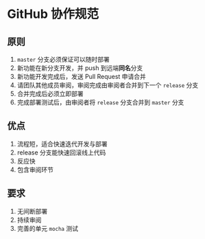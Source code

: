 # GitHub 协作规范

## 原则

1. `master` 分支必须保证可以随时部署
2. 新功能在新分支开发，并 push 到远端**同名**分支
3. 新功能开发完成后，发送 Pull Request 申请合并
4. 请团队其他成员审阅，审阅完成由审阅者合并到下一个 `release` 分支
5. 合并完成后必须立即部署
6. 完成部署测试后，由审阅者将 `release` 分支合并到 `master` 分支

## 优点

1. 流程短，适合快速迭代开发与部署
2. release 分支能快速回滚线上代码 
3. 反应快
4. 包含审阅环节

## 要求

1. 无间断部署
2. 持续审阅
3. 完善的单元 `mocha` 测试
